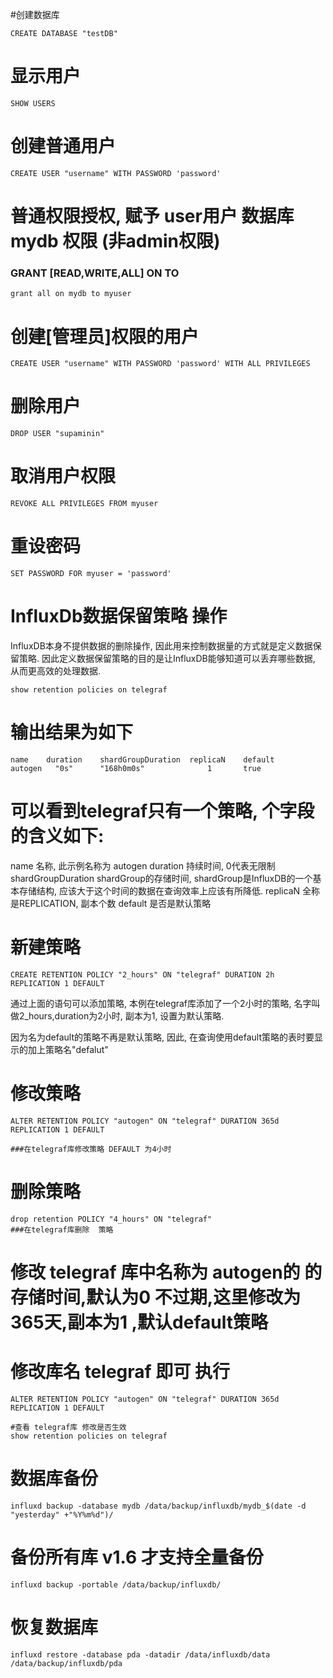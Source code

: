 #创建数据库
```
CREATE DATABASE "testDB"
```
# 显示用户
```
SHOW USERS
```
# 创建普通用户
```
CREATE USER "username" WITH PASSWORD 'password'
```
# 普通权限授权, 赋予 user用户 数据库mydb 权限 (非admin权限)
### GRANT [READ,WRITE,ALL] ON TO  
```
grant all on mydb to myuser
```

# 创建[管理员]权限的用户
```
CREATE USER "username" WITH PASSWORD 'password' WITH ALL PRIVILEGES
```
# 删除用户
```
DROP USER "supaminin"
```
# 取消用户权限
```
REVOKE ALL PRIVILEGES FROM myuser
```
# 重设密码
```
SET PASSWORD FOR myuser = 'password'
```



# InfluxDb数据保留策略 操作
InfluxDB本身不提供数据的删除操作, 因此用来控制数据量的方式就是定义数据保留策略.
因此定义数据保留策略的目的是让InfluxDB能够知道可以丢弃哪些数据, 从而更高效的处理数据.
```
show retention policies on telegraf
```
# 输出结果为如下
```
name	duration	shardGroupDuration	replicaN	default
autogen	  "0s"	    "168h0m0s"	            1	    true
```
# 可以看到telegraf只有一个策略, 个字段的含义如下:

name 名称, 此示例名称为 autogen
duration 持续时间, 0代表无限制
shardGroupDuration shardGroup的存储时间, shardGroup是InfluxDB的一个基本存储结构, 应该大于这个时间的数据在查询效率上应该有所降低.
replicaN 全称是REPLICATION, 副本个数
default 是否是默认策略
 
# 新建策略
```
CREATE RETENTION POLICY "2_hours" ON "telegraf" DURATION 2h REPLICATION 1 DEFAULT
```
通过上面的语句可以添加策略, 本例在telegraf库添加了一个2小时的策略, 名字叫做2_hours,duration为2小时, 副本为1, 设置为默认策略.

因为名为default的策略不再是默认策略, 因此, 在查询使用default策略的表时要显示的加上策略名"defalut"

# 修改策略
```
ALTER RETENTION POLICY "autogen" ON "telegraf" DURATION 365d REPLICATION 1 DEFAULT

###在telegraf库修改策略 DEFAULT 为4小时
```
# 删除策略 
```
drop retention POLICY "4_hours" ON "telegraf"
###在telegraf库删除  策略 
```

# 修改 telegraf 库中名称为 autogen的 的 存储时间,默认为0 不过期,这里修改为365天,副本为1 ,默认default策略
# 修改库名 telegraf 即可 执行
```
ALTER RETENTION POLICY "autogen" ON "telegraf" DURATION 365d REPLICATION 1 DEFAULT

#查看 telegraf库 修改是否生效
show retention policies on telegraf
```
 
# 数据库备份
```
influxd backup -database mydb /data/backup/influxdb/mydb_$(date -d "yesterday" +"%Y%m%d")/
```
# 备份所有库 v1.6 才支持全量备份
```
influxd backup -portable /data/backup/influxdb/
```
# 恢复数据库
```
influxd restore -database pda -datadir /data/influxdb/data /data/backup/influxdb/pda
```

 
